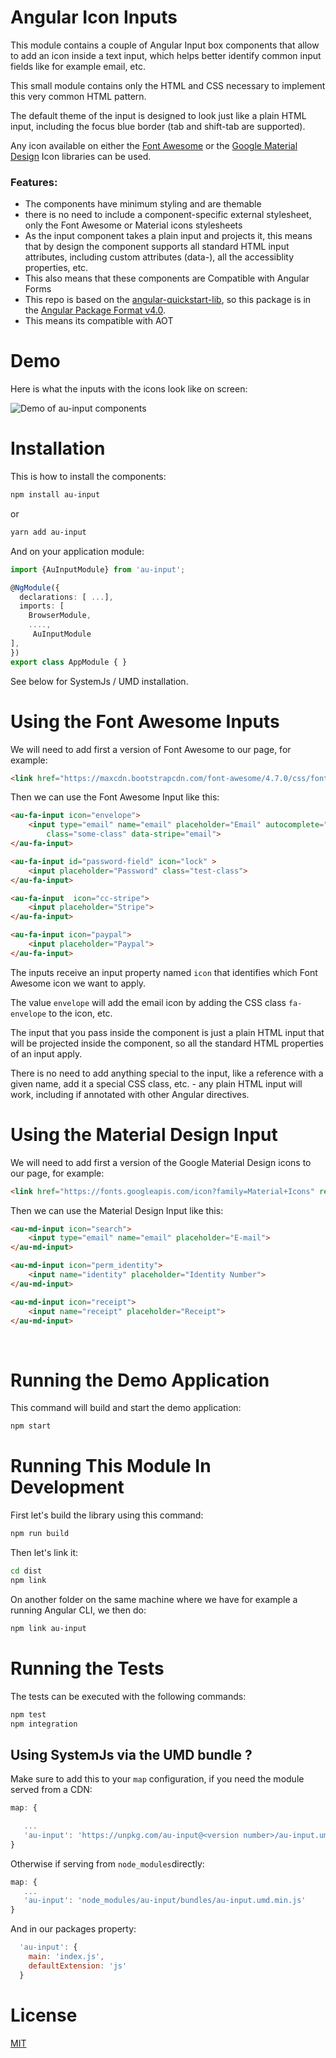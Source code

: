 
# Angular Icon Inputs 

This module contains a couple of Angular Input box components that allow to add an icon inside a text input, which helps better identify common input fields like for example email, etc.

This small module contains only the HTML and CSS necessary to implement this very common HTML pattern. 

The default theme of the input is designed to look just like a plain HTML input, including the focus blue border (tab and shift-tab are supported).

Any icon available on either the [Font Awesome](http://fontawesome.io) or the [Google Material Design](https://material.io/icons/) Icon libraries can be used.

### Features:

- The components have minimum styling and are themable 
- there is no need to include a component-specific external stylesheet, only the Font Awesome or Material icons stylesheets
- As the input component takes a plain input and projects it, this means that by design the component supports all standard HTML input attributes, including custom attributes (data-), all the accessiblity properties, etc.
- This also means that these components are Compatible with Angular Forms 
- This repo is based on the [angular-quickstart-lib](https://github.com/filipesilva/angular-quickstart-lib), 
so this package is in the [Angular Package Format v4.0](https://docs.google.com/document/d/1CZC2rcpxffTDfRDs6p1cfbmKNLA6x5O-NtkJglDaBVs/edit#heading=h.k0mh3o8u5hx).
- This means its compatible with AOT 


# Demo 
Here is what the inputs with the icons look like on screen:

![Demo of au-input components](https://raw.githubusercontent.com/angular-university/au-input/master/images/icons.png)


# Installation

This is how to install the components:

```bash
npm install au-input
```

or 

```bash
yarn add au-input
```


And on your application module:

```ts
import {AuInputModule} from 'au-input';

@NgModule({
  declarations: [ ...],
  imports: [
    BrowserModule,
    ....,
     AuInputModule
],
})
export class AppModule { }
```

See below for SystemJs / UMD installation.

# Using the Font Awesome Inputs

We will need to add first a version of Font Awesome to our page, for example:

```html
<link href="https://maxcdn.bootstrapcdn.com/font-awesome/4.7.0/css/font-awesome.min.css" rel="stylesheet">
```

Then we can use the Font Awesome Input like this:

```html
<au-fa-input icon="envelope">
    <input type="email" name="email" placeholder="Email" autocomplete="off" 
        class="some-class" data-stripe="email">
</au-fa-input>

<au-fa-input id="password-field" icon="lock" >
    <input placeholder="Password" class="test-class">
</au-fa-input>

<au-fa-input  icon="cc-stripe">
    <input placeholder="Stripe">
</au-fa-input>

<au-fa-input icon="paypal">
    <input placeholder="Paypal">
</au-fa-input>
```

The inputs receive an input property named `icon` that identifies which Font Awesome icon we want to apply. 

The value `envelope` will add the email icon by adding the CSS class `fa-envelope` to the icon, etc.

The input that you pass inside the component is just a plain HTML input that will be projected inside the component, so all the standard HTML properties of an input apply. 

There is no need to add anything special to the input, like a reference with a given name, add it a special CSS class, etc.  - any plain HTML input will work, including if annotated with other Angular directives.


# Using the Material Design Input

We will need to add first a version of the Google Material Design icons to our page, for example:

```html
<link href="https://fonts.googleapis.com/icon?family=Material+Icons" rel="stylesheet">
```

Then we can use the Material Design Input like this:

```html
<au-md-input icon="search">
    <input type="email" name="email" placeholder="E-mail">
</au-md-input>

<au-md-input icon="perm_identity">
    <input name="identity" placeholder="Identity Number">
</au-md-input>

<au-md-input icon="receipt">
    <input name="receipt" placeholder="Receipt">
</au-md-input>
```
        
# Running the Demo Application
This command will build and start the demo application:

```bash
npm start
```


# Running This Module In Development

First let's build the library using this command:

```bash
npm run build
```

     
Then let's link it:

```bash
cd dist
npm link
```


On another folder on the same machine where we have for example a running Angular CLI, we then do:

```bash
npm link au-input
```


# Running the Tests 

The tests can be executed with the following commands:

```bash
npm test
npm integration
```

## Using SystemJs via the UMD bundle ?

Make sure to add this to your `map` configuration, if you need the module served from a CDN:

```javascript
map: {

   ...
   'au-input': 'https://unpkg.com/au-input@<version number>/au-input.umd.min.js'
}
```

Otherwise if serving from `node_modules`directly:

```javascript
map: {
   ...
   'au-input': 'node_modules/au-input/bundles/au-input.umd.min.js'
}
```

And in our packages property:

```javascript
  'au-input': {
    main: 'index.js',
    defaultExtension: 'js'
  }
```

# License 

[MIT](https://opensource.org/licenses/MIT)





